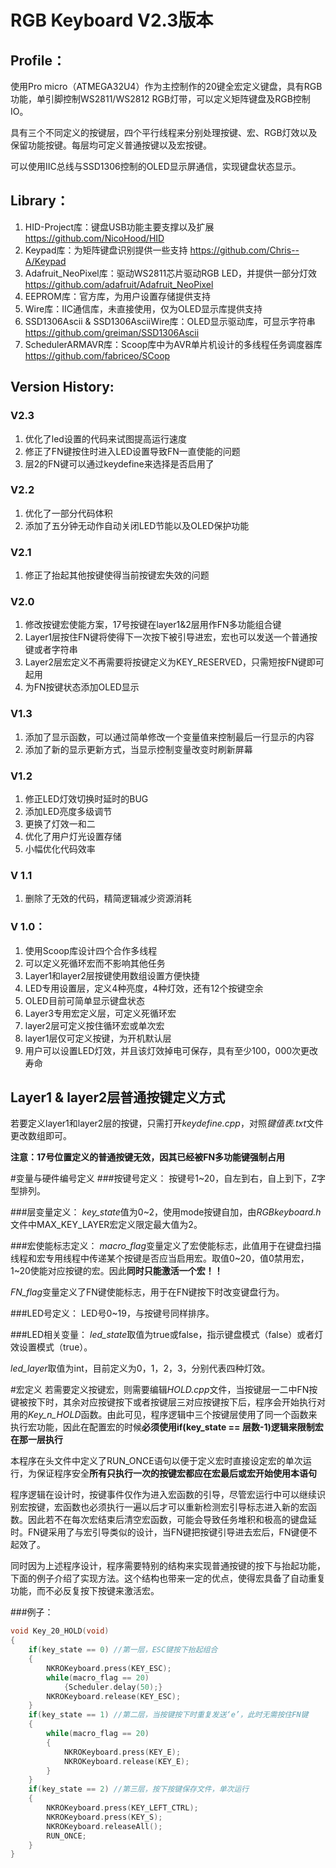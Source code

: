 # RGB Keyboard V2.3版本

## Profile：
使用Pro micro（ATMEGA32U4）作为主控制作的20键全宏定义键盘，具有RGB功能，单引脚控制WS2811/WS2812 RGB灯带，可以定义矩阵键盘及RGB控制IO。

具有三个不同定义的按键层，四个平行线程来分别处理按键、宏、RGB灯效以及保留功能按键。每层均可定义普通按键以及宏按键。

可以使用IIC总线与SSD1306控制的OLED显示屏通信，实现键盘状态显示。

## Library：
1.	HID-Project库：键盘USB功能主要支撑以及扩展
https://github.com/NicoHood/HID
2.	Keypad库：为矩阵键盘识别提供一些支持
https://github.com/Chris--A/Keypad
3.	Adafruit_NeoPixel库：驱动WS2811芯片驱动RGB LED，并提供一部分灯效
https://github.com/adafruit/Adafruit_NeoPixel
4.	EEPROM库：官方库，为用户设置存储提供支持
5.	Wire库：IIC通信库，未直接使用，仅为OLED显示库提供支持
6.	SSD1306Ascii & SSD1306AsciiWire库：OLED显示驱动库，可显示字符串
https://github.com/greiman/SSD1306Ascii
7.	SchedulerARMAVR库：Scoop库中为AVR单片机设计的多线程任务调度器库
https://github.com/fabriceo/SCoop

## Version History:

### V2.3
1.	优化了led设置的代码来试图提高运行速度
2.	修正了FN键按住时进入LED设置导致FN一直使能的问题
3.	层2的FN键可以通过keydefine来选择是否启用了

### V2.2
1.	优化了一部分代码体积
2.	添加了五分钟无动作自动关闭LED节能以及OLED保护功能

### V2.1
1.	修正了抬起其他按键使得当前按键宏失效的问题

### V2.0
1.	修改按键宏使能方案，17号按键在layer1&2层用作FN多功能组合键
2.	Layer1层按住FN键将使得下一次按下被引导进宏，宏也可以发送一个普通按键或者字符串
3.	Layer2层宏定义不再需要将按键定义为KEY_RESERVED，只需短按FN键即可起用
4.	为FN按键状态添加OLED显示

### V1.3
1.	添加了显示函数，可以通过简单修改一个变量值来控制最后一行显示的内容
2.	添加了新的显示更新方式，当显示控制变量改变时刷新屏幕

### V1.2
1.	修正LED灯效切换时延时的BUG
2.	添加LED亮度多级调节
3.	更换了灯效一和二
4.	优化了用户灯光设置存储
5.	小幅优化代码效率

### V 1.1
1.  删除了无效的代码，精简逻辑减少资源消耗

### V 1.0：
1.	使用Scoop库设计四个合作多线程
2.	可以定义死循环宏而不影响其他任务
3.	Layer1和layer2层按键使用数组设置方便快捷
4.	LED专用设置层，定义4种亮度，4种灯效，还有12个按键空余
5.	OLED目前可简单显示键盘状态
6.	Layer3专用宏定义层，可定义死循环宏
7.	layer2层可定义按住循环宏或单次宏
8.	layer1层仅可定义按键，为开机默认层
9.	用户可以设置LED灯效，并且该灯效掉电可保存，具有至少100，000次更改寿命

## Layer1 & layer2层普通按键定义方式

若要定义layer1和layer2层的按键，只需打开*keydefine.cpp*，对照*键值表.txt*文件更改数组即可。

**注意：17号位置定义的普通按键无效，因其已经被FN多功能键强制占用**

#变量与硬件编号定义
###按键号定义：
按键号1~20，自左到右，自上到下，Z字型排列。

###层变量定义：
*key_state*值为0~2，使用mode按键自加，由*RGBkeyboard.h*文件中MAX_KEY_LAYER宏定义限定最大值为2。

###宏使能标志定义：
*macro_flag*变量定义了宏使能标志，此值用于在键盘扫描线程和宏专用线程中传递某个按键是否应当启用宏。取值0~20，值0禁用宏，1~20使能对应按键的宏。因此**同时只能激活一个宏！！**

*FN_flag*变量定义了FN键使能标志，用于在FN键按下时改变键盘行为。

###LED号定义：
LED号0~19，与按键号同样排序。

###LED相关变量：
*led_state*取值为true或false，指示键盘模式（false）或者灯效设置模式（true）。

*led_layer*取值为int，目前定义为0，1，2，3，分别代表四种灯效。

#宏定义
若需要定义按键宏，则需要编辑*HOLD.cpp*文件，当按键层一二中FN按键被按下时，其余对应按键按下或者按键层三对应按键按下后，程序会开始执行对用的*Key_n_HOLD*函数。由此可见，程序逻辑中三个按键层使用了同一个函数来执行宏功能，因此在配置宏的时候**必须使用if(key_state == 层数-1)逻辑来限制宏在那一层执行**

本程序在头文件中定义了RUN_ONCE语句以便于定义宏时直接设定宏的单次运行，为保证程序安全**所有只执行一次的按键宏都应在宏最后或宏开始使用本语句**

程序逻辑在设计时，按键事件仅作为进入宏函数的引导，尽管宏运行中可以继续识别宏按键，宏函数也必须执行一遍以后才可以重新检测宏引导标志进入新的宏函数。因此若不在每次宏结束后清空宏函数，可能会导致任务堆积和极高的键盘延时。FN键采用了与宏引导类似的设计，当FN键把按键引导进去宏后，FN键便不起效了。

同时因为上述程序设计，程序需要特别的结构来实现普通按键的按下与抬起功能，下面的例子介绍了实现方法。这个结构也带来一定的优点，使得宏具备了自动重复功能，而不必反复按下按键来激活宏。

###例子：
``` cpp
void Key_20_HOLD(void)
{
	if(key_state == 0) //第一层，ESC键按下抬起组合
	{
		NKROKeyboard.press(KEY_ESC);
		while(macro_flag == 20)
			{Scheduler.delay(50);}
		NKROKeyboard.release(KEY_ESC);
	}
	if(key_state == 1) //第二层，当按键按下时重复发送‘e’，此时无需按住FN键
	{
		while(macro_flag == 20)
		{
			NKROKeyboard.press(KEY_E);
			NKROKeyboard.release(KEY_E);
		}
	}
	if(key_state == 2) //第三层，按下按键保存文件，单次运行
	{
		NKROKeyboard.press(KEY_LEFT_CTRL);
		NKROKeyboard.press(KEY_S);
		NKROKeyboard.releaseAll();
		RUN_ONCE;
	}
}
```